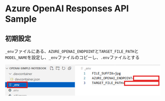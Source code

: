 # Azure OpenAI Responses API Sample

## 初期設定

`_env`ファイルにある、`AZURE_OPENAI_ENDPOINT`と`TARGET_FILE_PATH`と`MODEL_NAME`を設定し、`_env`ファイルのコピーし、`.env`ファイルとする

![CREATE_ENV](./docs/images/create-env-file.png "サンプル")